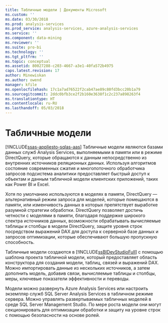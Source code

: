 ```yaml
---
title: Табличные модели | Документы Microsoft
ms.custom: ''
ms.date: 03/30/2018
ms.prod: analysis-services
ms.prod_service: analysis-services, azure-analysis-services
ms.service: ''
ms.component: data-mining
ms.reviewer: ''
ms.suite: pro-bi
ms.technology: ''
ms.tgt_pltfrm: ''
ms.topic: conceptual
ms.assetid: 80027288-c203-4667-a3e1-40fa572b4975
caps.latest.revision: 17
author: Minewiskan
ms.author: owend
manager: kfile
ms.openlocfilehash: 17c1a7ad76522f2cab47ae89c80fd3bcc20b1a79
ms.sourcegitcommit: 2ddc0bfb3ce2f2b160e3638f1c2c237a898263f4
ms.translationtype: HT
ms.contentlocale: ru-RU
ms.lasthandoff: 05/03/2018
---
```

# <a name="tabular-models"></a>Табличные модели
[!INCLUDE[ssas-appliesto-sqlas-aas](../../includes/ssas-appliesto-sqlas-aas.md)]
  Табличные модели являются базами данных служб Analysis Services, выполняемыми в памяти или в режиме DirectQuery, которые обращаются к данным непосредственно из внутренних источников реляционных данных. Используя алгоритмов состояние современных сжатия и многопоточного обработчика запросов подсистема аналитики предоставляет быстрый доступ к объектам и данным табличной модели клиентских приложений, таких как Power BI и Excel.  
  
 Хотя по умолчанию используются в моделях в памяти, DirectQuery — альтернативный режим запроса для моделей, которые помещаются в памяти, или изменчивость данных в которых препятствует выработке разумной стратегии обработки. DirectQuery позволяет достичь четности с моделями в памяти, благодаря поддержке широкого спектра источников данных, возможности обрабатывать вычисляемые таблицы и столбцы в модели DirectQuery, защите уровня строк посредством выражений DAX для доступа к серверной базе данных и запросов оптимизации, которые обеспечивают большую пропускную способность.
  
 Табличные модели создаются в [!INCLUDE[ssBIDevStudioFull](../../includes/ssbidevstudiofull-md.md)] с помощью шаблона проекта табличной модели, который предоставляет область конструктора для создания модели, таблиц, связей и выражений DAX. Можно импортировать данные из нескольких источников, а затем дополнить модель, добавив связи, вычисляемые таблицы и столбцы, меры, ключевые показатели эффективности и переводы.  
  
 Модели можно развернуть Azure Analysis Services или настроить экземпляр служб SQL Server Analysis Services в табличном режиме сервера. Можно управлять развертываемых табличных моделей в среде SQL Server Management Studio. По мере роста модели они могут секционировать для оптимизации обработки и защиту на уровне строк с помощью безопасности на основе ролей.  

  
  
